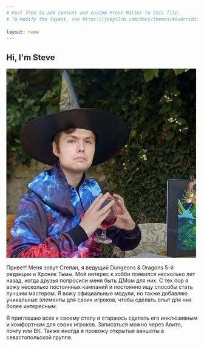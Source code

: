 ```yaml
---
# Feel free to add content and custom Front Matter to this file.
# To modify the layout, see https://jekyllrb.com/docs/themes/#overriding-theme-defaults

layout: home
---
```

## Hi, I'm Steve
![Stepan Redka holding a glass of blood, observing prey](assets/phteven.jpg)

Привет! Меня зовут Степан, я ведущий Dungeons & Dragons 5-й редакции и Хроник Тьмы. Мой интерес к хобби появился несколько лет назад, когда друзья попросили меня быть ДМом для них. С тех пор я вожу несколько постоянных кампаний и постоянно ищу способы стать лучшим мастером. Я вожу официальные модули, но также добавляю уникальные элементы для своих игроков, чтобы сделать опыт для них более интересным.

Я приглашаю всех к своему столу и стараюсь сделать его инклюзивным и комфортным для своих игроков. Записаться можно через Авито, почту или ВК. Также иногда я провожу открытые ваншоты в севастопольской группе.